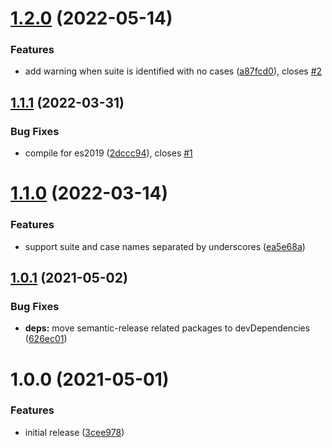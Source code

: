 # [1.2.0](https://github.com/JSanchezIO/junit-testrail-reporter/compare/v1.1.1...v1.2.0) (2022-05-14)


### Features

* add warning when suite is identified with no cases ([a87fcd0](https://github.com/JSanchezIO/junit-testrail-reporter/commit/a87fcd01dc77ff59ba79db609865fad61d06a3c1)), closes [#2](https://github.com/JSanchezIO/junit-testrail-reporter/issues/2)

## [1.1.1](https://github.com/JSanchezIO/junit-testrail-reporter/compare/v1.1.0...v1.1.1) (2022-03-31)


### Bug Fixes

* compile for es2019 ([2dccc94](https://github.com/JSanchezIO/junit-testrail-reporter/commit/2dccc942d9489b64fedb8b76acaa145bf0a748ee)), closes [#1](https://github.com/JSanchezIO/junit-testrail-reporter/issues/1)

# [1.1.0](https://github.com/JSanchezIO/junit-testrail-reporter/compare/v1.0.1...v1.1.0) (2022-03-14)


### Features

* support suite and case names separated by underscores ([ea5e68a](https://github.com/JSanchezIO/junit-testrail-reporter/commit/ea5e68a70f4736f94648fe0d31f7291e02bef3c4))

## [1.0.1](https://github.com/JSanchezIO/junit-testrail-reporter/compare/v1.0.0...v1.0.1) (2021-05-02)


### Bug Fixes

* **deps:** move semantic-release related packages to devDependencies ([626ec01](https://github.com/JSanchezIO/junit-testrail-reporter/commit/626ec017f27201ef887ae039ec7ef3d69881314f))

# 1.0.0 (2021-05-01)


### Features

* initial release ([3cee978](https://github.com/JSanchezIO/junit-testrail-reporter/commit/3cee97814f9cb869f6cd895e4f160a9eb1166cfc))
